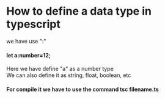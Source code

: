 # How to define a data type in typescript 
<div>
we have use ":"
</div>
<div>
<h4>
let a:number=12;
</h4>
<div>
Here we have define "a" as a number type <br>
We can also define it as string, float, boolean, etc <br>
</div>
<h4>
For compile it we have to use the command tsc filename.ts
</h4>
